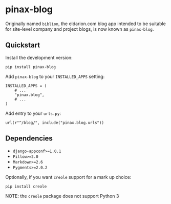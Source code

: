 # pinax-blog

Originally named `biblion`, the eldarion.com blog app intended to be suitable
for site-level company and project blogs, is now known as `pinax-blog`.

## Quickstart

Install the development version:

    pip install pinax-blog

Add `pinax-blog` to your `INSTALLED_APPS` setting:

    INSTALLED_APPS = (
        # ...
        "pinax.blog",
        # ...
    )

Add entry to your `urls.py`:

    url(r"^/blog/", include("pinax.blog.urls"))


## Dependencies

* `django-appconf>=1.0.1`
* `Pillow>=2.0`
* `Markdown>=2.6`
* `Pygments>=2.0.2`

Optionally, if you want `creole` support for a mark up choice:

    pip install creole

NOTE: the `creole` package does not support Python 3
